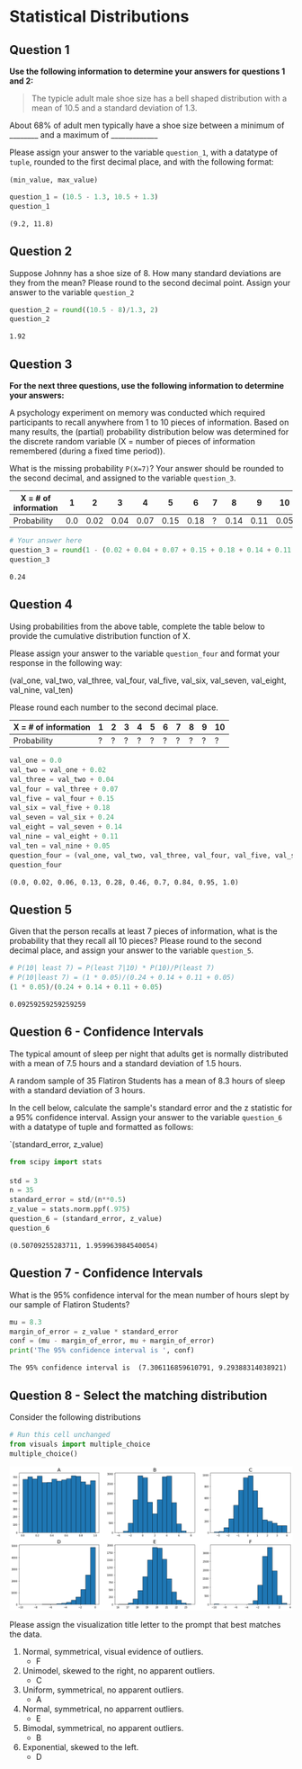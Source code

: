 # Statistical Distributions

## Question 1

**Use the following information to determine your answers for questions 1 and 2:**

> The typicle adult male shoe size has a bell shaped distribution with a mean of 10.5 and a standard deviation of 1.3.

About 68% of adult men typically have a shoe size between a minimum of  ________ and a maximum of _____________

Please assign your answer to the variable `question_1`, with a datatype of `tuple`, rounded to the first decimal place, and with the following format:

`(min_value, max_value)`


```python
question_1 = (10.5 - 1.3, 10.5 + 1.3)
question_1
```




    (9.2, 11.8)



## Question 2

Suppose Johnny has a shoe size of 8. How many standard deviations are they from the mean? Please round to the second decimal point. Assign your answer to the variable `question_2`


```python
question_2 = round((10.5 - 8)/1.3, 2)
question_2
```




    1.92



## Question 3

**For the next three questions, use the following information to determine your answers:** 

A psychology experiment on memory was conducted which required participants to recall anywhere from 1 to 10 pieces of information. Based on many results, the (partial) probability distribution below was determined for the discrete random variable (X = number of pieces of information remembered (during a fixed time period)).

What is the missing probability `P(X=7)`? Your answer should be rounded to the second decimal, and assigned to the variable `question_3`.

| X = # of information 	| 1   	| 2    	| 3    	| 4    	| 5    	| 6    	| 7 	| 8    	| 9    	| 10   	|
|----------------------	|-----	|------	|------	|------	|------	|------	|---	|------	|------	|------	|
| Probability          	| 0.0 	| 0.02 	| 0.04 	| 0.07 	| 0.15 	| 0.18 	| ? 	| 0.14 	| 0.11 	| 0.05 	|



```python
# Your answer here
question_3 = round(1 - (0.02 + 0.04 + 0.07 + 0.15 + 0.18 + 0.14 + 0.11 + 0.05), 2)
question_3
```




    0.24



## Question 4
Using probabilities from the above table, complete the table below to provide the cumulative distribution function of X.

Please assign your answer to the variable `question_four` and format your response in the following way:

(val_one, val_two, val_three, val_four, val_five, val_six, val_seven, val_eight, val_nine, val_ten)

Please round each number to the second decimal place.

| X = # of information 	| 1 	| 2 	| 3 	| 4 	| 5 	| 6 	| 7 	| 8 	| 9 	| 10 	|
|----------------------	|---	|---	|---	|---	|---	|---	|---	|---	|---	|----	|
| Probability          	| ? 	| ? 	| ? 	| ? 	| ? 	| ? 	| ? 	| ? 	| ? 	| ?  	|


```python
val_one = 0.0
val_two = val_one + 0.02
val_three = val_two + 0.04
val_four = val_three + 0.07
val_five = val_four + 0.15
val_six = val_five + 0.18
val_seven = val_six + 0.24
val_eight = val_seven + 0.14
val_nine = val_eight + 0.11
val_ten = val_nine + 0.05
question_four = (val_one, val_two, val_three, val_four, val_five, val_six, val_seven, val_eight, val_nine, val_ten)
question_four
```




    (0.0, 0.02, 0.06, 0.13, 0.28, 0.46, 0.7, 0.84, 0.95, 1.0)



## Question 5

Given that the person recalls at least 7 pieces of information, what is the probability that they recall all 10 pieces? Please round to the second decimal place, and assign your answer to the variable `question_5`.


```python
# P(10| least 7) = P(least 7|10) * P(10)/P(least 7)
# P(10|least 7) = (1 * 0.05)/(0.24 + 0.14 + 0.11 + 0.05)
(1 * 0.05)/(0.24 + 0.14 + 0.11 + 0.05)
```




    0.09259259259259259



## Question 6 - Confidence Intervals

The typical amount of sleep per night that adults get is normally distributed with a mean of 7.5 hours and a standard deviation of 1.5 hours. 

A random sample of 35 Flatiron Students has a mean of 8.3 hours of sleep with a standard deviation of 3 hours. 

In the cell below, calculate the sample's standard error and the z statistic for a 95% confidence interval. Assign your answer to the variable `question_6` with a datatype of tuple and formatted as follows:

`(standard_error, z_value)


```python
from scipy import stats

std = 3
n = 35
standard_error = std/(n**0.5)
z_value = stats.norm.ppf(.975)
question_6 = (standard_error, z_value)
question_6
```




    (0.50709255283711, 1.959963984540054)



## Question 7 - Confidence Intervals

What is the 95% confidence interval for the mean number of hours slept by our sample of Flatiron Students?


```python
mu = 8.3
margin_of_error = z_value * standard_error
conf = (mu - margin_of_error, mu + margin_of_error)
print('The 95% confidence interval is ', conf)
```

    The 95% confidence interval is  (7.306116859610791, 9.29388314038921)


## Question 8 - Select the matching distribution

Consider the following distributions


```python
# Run this cell unchanged
from visuals import multiple_choice
multiple_choice()
```


![png](index_files/index_17_0.png)


Please assign the visualization title letter to the prompt that best matches the data.

1. Normal, symmetrical, visual evidence of outliers.
    - F
1. Unimodel, skewed to the right, no apparent outliers.
    - C
1. Uniform, symmetrical, no apparent outliers.
    - A
1. Normal, symmetrical, no apparrent outliers.
    - E
1. Bimodal, symmetrical, no apparent outliers.
    - B
1. Exponential, skewed to the left.
    - D
